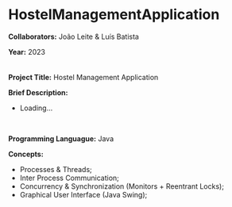 # HostelManagementApplication

**Collaborators:** João Leite & Luís Batista

**Year:** 2023
<br/>
ㅤ

**Project Title:** Hostel Management Application

**Brief Description:** 
- Loading...
<br/>


**Programming Languague:** Java

**Concepts:**
- Processes & Threads;
- Inter Process Communication;
- Concurrency & Synchronization (Monitors + Reentrant Locks);
- Graphical User Interface (Java Swing);
